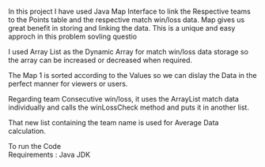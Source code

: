In this project I have used Java Map Interface to link the Respective teams to the Points table and the respective match win/loss data.
Map gives us great benefit in storing and linking the data. 
This is a unique and easy approch in this problem sovling questio

I used Array List as the Dynamic Array for match win/loss data storage so the array can be increased or decreased when required.

The Map 1 is sorted according to the Values so we can dislay the Data in the perfect manner for viewers or users.

Regarding team Consecutive win/loss, it uses the ArrayList match data individually and calls the winLossCheck method and puts it in another list.

That new list containing the team name is used for Average Data calculation.

To run the Code  
Requirements : Java JDK 

